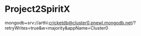# Project2SpiritX


mongodb+srv://arthi:cricketdb@cluster0.pnewl.mongodb.net/?retryWrites=true&w=majority&appName=Cluster0
